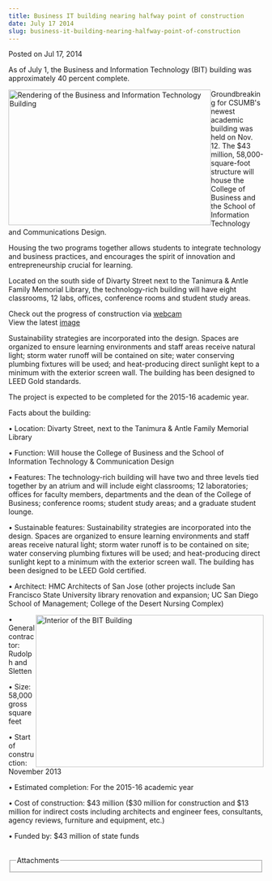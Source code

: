 ```yaml
---
title: Business IT building nearing halfway point of construction
date: July 17 2014
slug: business-it-building-nearing-halfway-point-of-construction
---
```


 



<span class="date">Posted on Jul 17, 2014    </span>
<p>As of July 1, the Business and Information Technology (BIT)
building was approximately 40 percent complete.</p>
<p><img alt="Rendering of the Business and Information Technology Building" src="https://news.csumb.edu/sites/default/files/65/attachments/news/images/csu_monterey_bay_exterior_cam3_small.jpg" style="float:left; width:400px; height:267px">Groundbreaking for
CSUMB&apos;s newest academic building was held on Nov. 12. The $43
million, 58,000-square-foot structure will house the College of
Business and the School of Information Technology and
Communications Design.</img></p>
<p>Housing the two programs together allows students to integrate
technology and business practices, and encourages the spirit of
innovation and entrepreneurship crucial for learning.</p>
<p>Located on the south side of Divarty Street next to the Tanimura
&amp; Antle Family Memorial Library, the technology-rich building
will have eight classrooms, 12 labs, offices, conference rooms and
student study areas.</p>
<p class="pullquote">Check out the progress of construction via
<a href="https://media.csumb.edu/bitcam/" rel="nofollow">webcam</a><br>
View the latest <a href="https://media.csumb.edu/bitcam/latest.php" rel="nofollow">image</a></br></p>
<p>Sustainability strategies are incorporated into the design.
Spaces are organized to ensure learning environments and staff
areas receive natural light; storm water runoff will be contained
on site; water conserving plumbing fixtures will be used; and
heat-producing direct sunlight kept to a minimum with the exterior
screen wall. The building has been designed to LEED Gold
standards.</p>
<p>The project is expected to be completed for the 2015-16 academic
year.</p>
<p>Facts about the building:</p>
<p class="small">&#x2022; Location: Divarty Street, next to the Tanimura
&amp; Antle Family Memorial Library</p>
<p class="small">&#x2022; Function: Will house the College of Business and
the School of Information Technology &amp; Communication Design</p>
<p class="small">&#x2022; Features: The technology-rich building will have
two and three levels tied together by an atrium and will include
eight classrooms; 12 laboratories; offices for faculty members,
departments and the dean of the College of Business; conference
rooms; student study areas; and a graduate student lounge.</p>
<p class="small">&#x2022; Sustainable features: Sustainability strategies
are incorporated into the design. Spaces are organized to ensure
learning environments and staff areas receive natural light; storm
water runoff is to be contained on site; water conserving plumbing
fixtures will be used; and heat-producing direct sunlight kept to a
minimum with the exterior screen wall. The building has been
designed to be LEED Gold certified.</p>
<p class="small">&#x2022; Architect: HMC Architects of San Jose (other
projects include San Francisco State University library renovation
and expansion; UC San Diego School of Management; College of the
Desert Nursing Complex)</p>
<p class="small"><img alt="Interior of the BIT Building" src="https://news.csumb.edu/sites/default/files/65/attachments/news/images/csu_monterey_bay_interior_cam4_small.jpg" style="float:right; width:450px; height:300px">&#x2022; General
contractor: Rudolph and Sletten</img></p>
<p class="small">&#x2022; Size: 58,000 gross square feet</p>
<p class="small">&#x2022; Start of construction: November 2013</p>
<p class="small">&#x2022; Estimated completion: For the 2015-16 academic
year</p>
<p class="small">&#x2022; Cost of construction: $43 million ($30 million
for construction and $13 million for indirect costs including
architects and engineer fees, consultants, agency reviews,
furniture and equipment, etc.)</p>
<p class="small">&#x2022; Funded by: $43 million of state funds<br>
&#xA0;</br></p>
<fieldset class="fieldgroup group-attachments">
<legend>Attachments</legend>
<div class="field field-type-emvideo field-field-attach-video">
<div class="field-items">
<div class="field-item odd">
<div class="emvideo emvideo-video emvideo-youtube">
<div class="emfield-emvideo emfield-emvideo-youtube">
<div id="emvideo-youtube-flash-wrapper-1"><object type="application/x-shockwave-flash" height="350" width="425" data="https://www.youtube.com/v/1D8lGYPAh4s&amp;rel=0&amp;enablejsapi=1&amp;playerapiid=ytplayer&amp;fs=1" id="emvideo-youtube-flash-1"><param name="movie" value="https://www.youtube.com/v/1D8lGYPAh4s&amp;rel=0&amp;enablejsapi=1&amp;playerapiid=ytplayer&amp;fs=1">
<param name="allowScriptAccess" value="sameDomain">
<param name="quality" value="best">
<param name="allowFullScreen" value="true">
<param name="bgcolor" value="#FFFFFF">
<param name="scale" value="noScale">
<param name="salign" value="TL">
<param name="FlashVars" value="playerMode=embedded">
<param name="wmode" value="transparent"/></param></param></param></param></param></param></param></param></object></div>
</div>
</div>
</div>
</div>
</div>
</fieldset>





```
